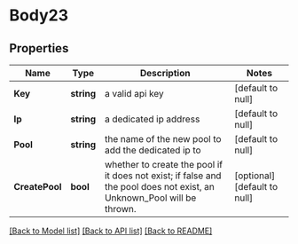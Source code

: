 # Body23

## Properties
Name | Type | Description | Notes
------------ | ------------- | ------------- | -------------
**Key** | **string** | a valid api key | [default to null]
**Ip** | **string** | a dedicated ip address | [default to null]
**Pool** | **string** | the name of the new pool to add the dedicated ip to | [default to null]
**CreatePool** | **bool** | whether to create the pool if it does not exist; if false and the pool does not exist, an Unknown_Pool will be thrown. | [optional] [default to null]

[[Back to Model list]](../README.md#documentation-for-models) [[Back to API list]](../README.md#documentation-for-api-endpoints) [[Back to README]](../README.md)


